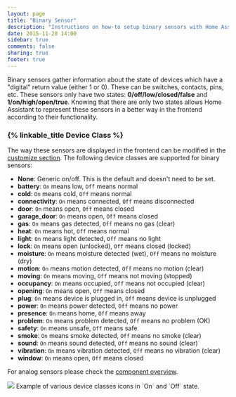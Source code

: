 ```yaml
---
layout: page
title: "Binary Sensor"
description: "Instructions on how-to setup binary sensors with Home Assistant."
date: 2015-11-20 14:00
sidebar: true
comments: false
sharing: true
footer: true
---
```


Binary sensors gather information about the state of devices which have a "digital" return value (either 1 or 0). These can be switches, contacts, pins, etc. These sensors only have two states: **0/off/low/closed/false** and **1/on/high/open/true**.  Knowing that there are only two states allows Home Assistant to represent these sensors in a better way in the frontend according to their functionality.

### {% linkable_title Device Class %}

The way these sensors are displayed in the frontend can be modified in the [customize section](/getting-started/customizing-devices/). The following device classes are supported for binary sensors:

- **None**: Generic on/off. This is the default and doesn't need to be set.
- **battery**: `On` means low, `Off` means normal
- **cold**: `On` means cold, `Off` means normal
- **connectivity**: `On` means connected, `Off` means disconnected
- **door**: `On` means open, `Off` means closed
- **garage_door**: `On` means open, `Off` means closed
- **gas**: `On` means gas detected, `Off` means no gas (clear)
- **heat**: `On` means hot, `Off` means normal
- **light**: `On` means light detected, `Off` means no light
- **lock**: `On` means open (unlocked), `Off` means closed (locked)
- **moisture**: `On` means moisture detected (wet), `Off` means no moisture (dry)
- **motion**: `On` means motion detected, `Off` means no motion (clear)
- **moving**: `On` means moving, `Off` means not moving (stopped)
- **occupancy**: `On` means occupied, `Off` means not occupied (clear)
- **opening**: `On` means open, `Off` means closed
- **plug**: `On` means device is plugged in, `Off` means device is unplugged
- **power**: `On` means power detected, `Off` means no power
- **presence**: `On` means home, `Off` means away
- **problem**: `On` means problem detected, `Off` means no problem (OK)
- **safety**: `On` means unsafe, `Off` means safe
- **smoke**: `On` means smoke detected, `Off` means no smoke (clear)
- **sound**: `On` means sound detected, `Off` means no sound (clear)
- **vibration**: `On` means vibration detected, `Off` means no vibration (clear)
- **window**: `On` means open, `Off` means closed

For analog sensors please check the [component overview](/components/#sensor).

<p class='img'>
<img src='/images/screenshots/binary_sensor_classes_icons.png' />
Example of various device classes icons in `On` and `Off` state.
</p>
